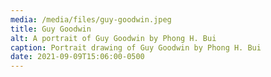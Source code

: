 ```yaml
---
media: /media/files/guy-goodwin.jpeg
title: Guy Goodwin
alt: A portrait of Guy Goodwin by Phong H. Bui
caption: Portrait drawing of Guy Goodwin by Phong H. Bui
date: 2021-09-09T15:06:00-0500
---
```

